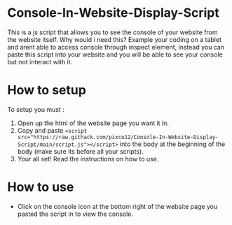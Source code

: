 # Console-In-Website-Display-Script
This is a js script that allows you to see the console of your website from the website itself. Why would i need this? Example your coding on a tablet and arent able to access console through inspect element, instead you can paste this script into your website and you will be able to see your console but not interact with it.

# How to setup
To setup you must :

1. Open up the html of the website page you want it in.
2. Copy and paste `<script src="https://raw.githack.com/pixco12/Console-In-Website-Display-Script/main/script.js"></script>` into the body at the beginning of the body (make sure its before all your scripts).
3. Your all set! Read the instructions on how to use.

# How to use

- Click on the console icon at the bottom right of the website page you pasted the script in to view the console.

